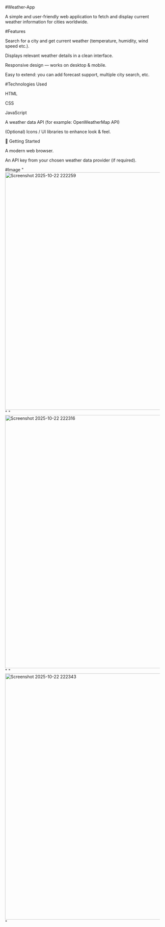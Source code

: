 #Weather-App

A simple and user-friendly web application to fetch and display current weather information for cities worldwide.

#Features

Search for a city and get current weather (temperature, humidity, wind speed etc.).

Displays relevant weather details in a clean interface.

Responsive design — works on desktop & mobile.

Easy to extend: you can add forecast support, multiple city search, etc.

#Technologies Used

HTML

CSS

JavaScript

A weather data API (for example: OpenWeatherMap API)

(Optional) Icons / UI libraries to enhance look & feel.

🚀 Getting Started

A modern web browser.

An API key from your chosen weather data provider (if required).

#Image
"<img width="778" height="774" alt="Screenshot 2025-10-22 222259" src="https://github.com/user-attachments/assets/0db5b744-c34d-478f-ad54-e12ba049c416" />"
"<img width="785" height="825" alt="Screenshot 2025-10-22 222316" src="https://github.com/user-attachments/assets/e5e21ee5-8fd7-4038-bab5-6a70be0d16f1" />"
"<img width="728" height="802" alt="Screenshot 2025-10-22 222343" src="https://github.com/user-attachments/assets/7285ec09-ef4c-40cf-ade8-a0a2857e61bb" />"


